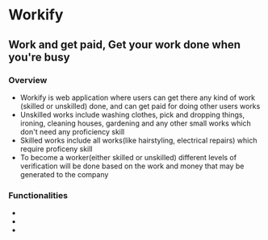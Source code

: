 # Workify

## Work and get paid, Get your work done when you're busy

### Overview
* Workify is web application where users can get there any kind of work (skilled or unskilled) done, and can get paid for doing other users works
* Unskilled works include washing clothes, pick and dropping things, ironing, cleaning houses, gardening and any other small works which don't need any proficiency skill
* Skilled works include all works(like hairstyling, electrical repairs) which require proficeny skill
* To become a worker(either skilled or unskilled) different levels of verification will be done based on the work and money that may be generated to the company

### Functionalities
*
*
*
